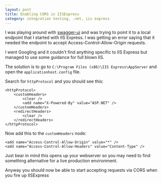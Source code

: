 ```yaml
---
layout: post
title: Enabling CORS in IISExpress
category: integration testing, .net, iis express
---
```

I was playing around with [swagger-ui][1] and was trying to point it to a local endpoint that I started with IIS Express.  I was getting an error saying that it needed the endpoint to accept Access-Control-Allow-Origin requests.

I went Googling and it couldn't find anything specific to IIS Express but managed to use some guidance for full blown IIS.

The solution is to go to `C:\Program Files (x86)\IIS Express\AppServer` and open the `applicationhost.config` file.

Search for `httpProtocol` and you should see this:

    <httpProtocol>
        <customHeaders>
            <clear />
            <add name="X-Powered-By" value="ASP.NET" />
        </customHeaders>
        <redirectHeaders>
            <clear />
        </redirectHeaders>
    </httpProtocol>
    
Now add this to the `customHeaders` node:

    <add name="Access-Control-Allow-Origin" value="*" />
    <add name="Access-Control-Allow-Headers" value="Content-Type" />
   
Just bear in mind this opens up your webserver so you may need to find something alternative for a live production environment.

Anyway you should now be able to start accepting requests via CORS when you fire up IISExpress

[1]: https://github.com/wordnik/swagger-ui